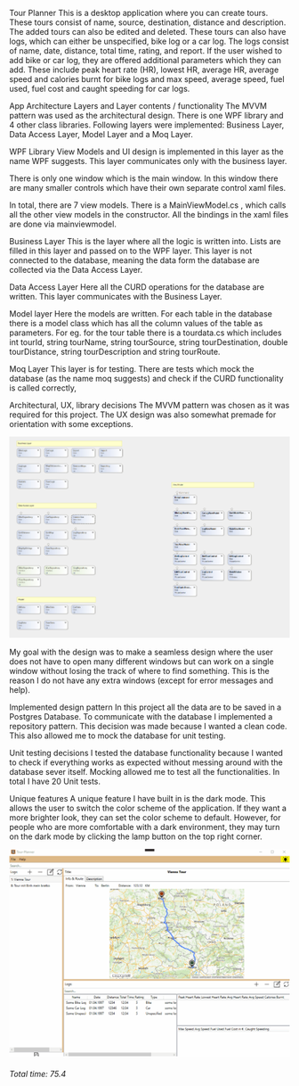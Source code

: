 Tour Planner
This is a desktop application where you can create tours. These tours consist of name, source, destination, distance and description. The added tours can also be edited and deleted. These tours can also have logs, which can either be unspecified, bike log or a car log. The logs consist of name, date, distance, total time, rating, and report. If the user wished to add bike or car log, they are offered additional parameters which they can add. These include peak heart rate (HR), lowest HR, average HR, average speed and calories burnt for bike logs and max speed, average speed, fuel used, fuel cost and caught speeding for car logs.

App Architecture
Layers and Layer contents / functionality
The MVVM pattern was used as the architectural design. There is one WPF library and 4 other class libraries. Following layers were implemented: Business Layer, Data Access Layer, Model Layer and a Moq Layer.

WPF Library
View Models and UI design is implemented in this layer as the name WPF suggests. This layer communicates only with the business layer.

There is only one window which is the main window. In this window there are many smaller controls which have their own separate control xaml files.

In total, there are 7 view models. There is a MainViewModel.cs , which calls all the other view models in the constructor. All the bindings in the xaml files are done via mainviewmodel.

Business Layer
This is the layer where all the logic is written into. Lists are filled in this layer and passed on to the WPF layer. This layer is not connected to the database, meaning the data form the database are collected via the Data Access Layer.

Data Access Layer
Here all the CURD operations for the database are written. This layer communicates with the Business Layer.

Model layer
Here the models are written. For each table in the database there is a model class which has all the column values of the table as parameters. For eg. for the tour table there is a tourdata.cs which includes int tourId, string tourName, string tourSource, string tourDestination, double tourDistance, string tourDescription and string tourRoute.

Moq Layer
This layer is for testing. There are tests which mock the database (as the name moq suggests) and check if the CURD functionality is called correctly,

Architectural, UX, library decisions
The MVVM pattern was chosen as it was required for this project. The UX design was also somewhat premade for orientation with some exceptions.

![Class diagram](https://github.com/TheWaII/TourManager/blob/feature/img/readme/classDiagram.png)

My goal with the design was to make a seamless design where the user does not have to open many different windows but can work on a single window without losing the track of where to find something. This is the reason I do not have any extra windows (except for error messages and help).

Implemented design pattern
In this project all the data are to be saved in a Postgres Database. To communicate with the database I implemented a repository pattern. This decision was made because I wanted a clean code. This also allowed me to mock the database for unit testing.

Unit testing decisions
I tested the database functionality because I wanted to check if everything works as expected without messing around with the database sever itself. Mocking allowed me to test all the functionalities. In total I have 20 Unit tests.

Unique features
A unique feature I have built in is the dark mode. This allows the user to switch the color scheme of the application. If they want a more brighter look, they can set the color scheme to default. However, for people who are more comfortable with a dark environment, they may turn on the dark mode by clicking the lamp button on the top right corner.


![Dark mode](https://github.com/TheWaII/TourManager/blob/feature/img/readme/darkmode.gif) 


###### Total time:  75.4